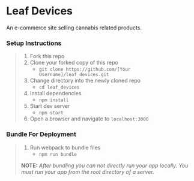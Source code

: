 # Leaf Devices

An e-commerce site selling cannabis related products.

### Setup Instructions

> 1. Fork this repo
> 1. Clone your forked copy of this repo
>    - `git clone https://github.com/[Your Username]/leaf_devices.git`
> 1. Change directory into the newly cloned repo
>    - `cd leaf_devices`
> 1. Install dependencies 
>    - `npm install`
> 1. Start dev server
>    - `npm start`
> 1. Open a browser and navigate to `localhost:3000`

### Bundle For Deployment

> 1. Run webpack to bundle files
>    - `npm run bundle`
> 
> **NOTE:** *After bundling you can not directly run your app locally. You must run your app from the root directory of a server.*